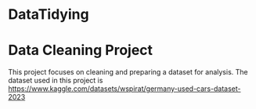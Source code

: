 # DataTidying

# Data Cleaning Project
This project focuses on cleaning and preparing a dataset for analysis. The dataset used in this project is https://www.kaggle.com/datasets/wspirat/germany-used-cars-dataset-2023
